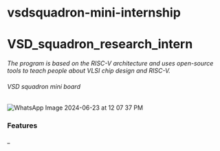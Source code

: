 # vsdsquadron-mini-internship
# VSD_squadron_research_intern
*The program is based on the RISC-V architecture and uses open-source tools to teach people about VLSI chip design and RISC-V.*

###### VSD squadron mini board

![WhatsApp Image 2024-06-23 at 12 07 37 PM](https://github.com/sakthispgs/VSDsquadronmini_intern/assets/157115078/eb05f13c-0acb-4d20-b5cd-9c287286f0ac)

### Features
_
